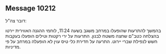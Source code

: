 ## Message 10212

דובר צה"ל:

בהמשך להתרעות שהופעלו במרחב משגב בשעה 11:24, לוחמי ההגנה האווירית יירטו בהצלחה כטב"ם שחצה משטח לבנון. התרעות על ירי רקטות וטילים הופעלו בעקבות חשש לנפילת שברי יירוט.
התרעה על חדירת כלי טיס עוין לא הופעלה במרחב על פי מדיניות.

